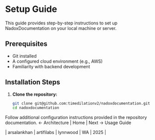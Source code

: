 # Setup Guide

This guide provides step-by-step instructions to set up NadoxDocumentation on your local machine or server.

## Prerequisites
- Git installed
- A configured cloud environment (e.g., AWS)
- Familiarity with backend development

## Installation Steps
1. **Clone the repository:**
   ```bash
   git clone git@github.com:timedilationv2/nadoxdocumentation.git
   cd nadoxdocumentation
Follow additional configuration instructions provided in the repository documentation.
← Architecture | Home | Next → Usage Guide

| arsalankhan | artifilabs | lynnwood | WA | 2025 | 
